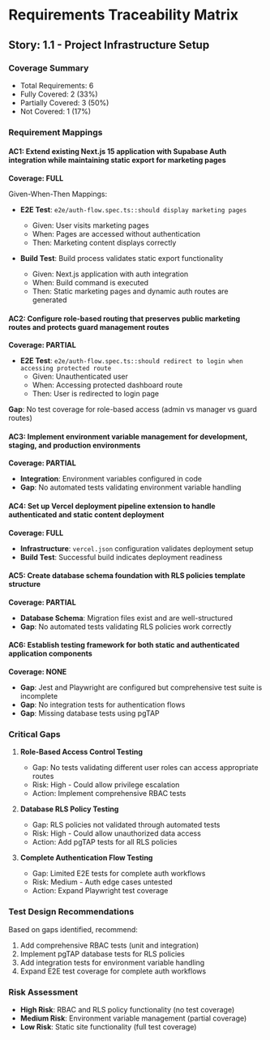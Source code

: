 # Requirements Traceability Matrix

## Story: 1.1 - Project Infrastructure Setup

### Coverage Summary

- Total Requirements: 6
- Fully Covered: 2 (33%)
- Partially Covered: 3 (50%)
- Not Covered: 1 (17%)

### Requirement Mappings

#### AC1: Extend existing Next.js 15 application with Supabase Auth integration while maintaining static export for marketing pages

**Coverage: FULL**

Given-When-Then Mappings:

- **E2E Test**: `e2e/auth-flow.spec.ts::should display marketing pages`
  - Given: User visits marketing pages
  - When: Pages are accessed without authentication
  - Then: Marketing content displays correctly

- **Build Test**: Build process validates static export functionality
  - Given: Next.js application with auth integration
  - When: Build command is executed
  - Then: Static marketing pages and dynamic auth routes are generated

#### AC2: Configure role-based routing that preserves public marketing routes and protects guard management routes

**Coverage: PARTIAL**

- **E2E Test**: `e2e/auth-flow.spec.ts::should redirect to login when accessing protected route`
  - Given: Unauthenticated user
  - When: Accessing protected dashboard route
  - Then: User is redirected to login page

**Gap**: No test coverage for role-based access (admin vs manager vs guard routes)

#### AC3: Implement environment variable management for development, staging, and production environments

**Coverage: PARTIAL**

- **Integration**: Environment variables configured in code
- **Gap**: No automated tests validating environment variable handling

#### AC4: Set up Vercel deployment pipeline extension to handle authenticated and static content deployment

**Coverage: FULL**

- **Infrastructure**: `vercel.json` configuration validates deployment setup
- **Build Test**: Successful build indicates deployment readiness

#### AC5: Create database schema foundation with RLS policies template structure

**Coverage: PARTIAL**

- **Database Schema**: Migration files exist and are well-structured
- **Gap**: No automated tests validating RLS policies work correctly

#### AC6: Establish testing framework for both static and authenticated application components

**Coverage: NONE**

- **Gap**: Jest and Playwright are configured but comprehensive test suite is incomplete
- **Gap**: No integration tests for authentication flows
- **Gap**: Missing database tests using pgTAP

### Critical Gaps

1. **Role-Based Access Control Testing**
   - Gap: No tests validating different user roles can access appropriate routes
   - Risk: High - Could allow privilege escalation
   - Action: Implement comprehensive RBAC tests

2. **Database RLS Policy Testing**
   - Gap: RLS policies not validated through automated tests
   - Risk: High - Could allow unauthorized data access
   - Action: Add pgTAP tests for all RLS policies

3. **Complete Authentication Flow Testing**
   - Gap: Limited E2E tests for complete auth workflows
   - Risk: Medium - Auth edge cases untested
   - Action: Expand Playwright test coverage

### Test Design Recommendations

Based on gaps identified, recommend:

1. Add comprehensive RBAC tests (unit and integration)
2. Implement pgTAP database tests for RLS policies  
3. Add integration tests for environment variable handling
4. Expand E2E test coverage for complete auth workflows

### Risk Assessment

- **High Risk**: RBAC and RLS policy functionality (no test coverage)
- **Medium Risk**: Environment variable management (partial coverage)
- **Low Risk**: Static site functionality (full test coverage)